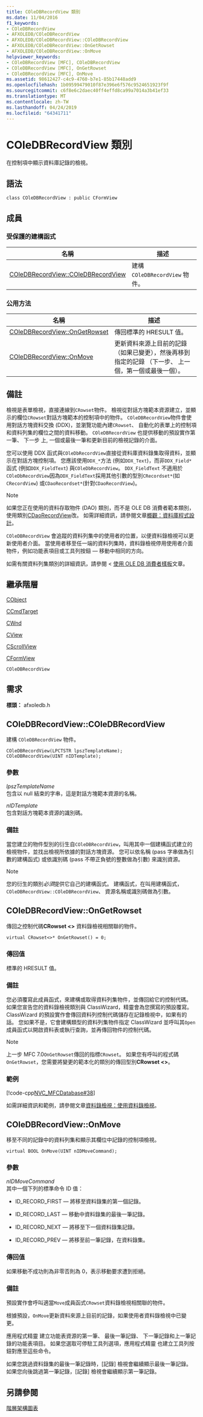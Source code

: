 ```yaml
---
title: COleDBRecordView 類別
ms.date: 11/04/2016
f1_keywords:
- COleDBRecordView
- AFXOLEDB/COleDBRecordView
- AFXOLEDB/COleDBRecordView::COleDBRecordView
- AFXOLEDB/COleDBRecordView::OnGetRowset
- AFXOLEDB/COleDBRecordView::OnMove
helpviewer_keywords:
- COleDBRecordView [MFC], COleDBRecordView
- COleDBRecordView [MFC], OnGetRowset
- COleDBRecordView [MFC], OnMove
ms.assetid: 98612427-c4c9-4760-b7e1-85b17448add9
ms.openlocfilehash: 1b09599479010f87e396e6f576c9524651923f9f
ms.sourcegitcommit: c6f8e6c2daec40ff4effd8ca99a7014a3b41ef33
ms.translationtype: MT
ms.contentlocale: zh-TW
ms.lasthandoff: 04/24/2019
ms.locfileid: "64341711"
---
```

# <a name="coledbrecordview-class"></a>COleDBRecordView 類別

在控制項中顯示資料庫記錄的檢視。

## <a name="syntax"></a>語法

```
class COleDBRecordView : public CFormView
```

## <a name="members"></a>成員

### <a name="protected-constructors"></a>受保護的建構函式

|名稱|描述|
|----------|-----------------|
|[COleDBRecordView::COleDBRecordView](#coledbrecordview)|建構 `COleDBRecordView` 物件。|

### <a name="public-methods"></a>公用方法

|名稱|描述|
|----------|-----------------|
|[COleDBRecordView::OnGetRowset](#ongetrowset)|傳回標準的 HRESULT 值。|
|[COleDBRecordView::OnMove](#onmove)|更新資料來源上目前的記錄 （如果已變更），然後再移到指定的記錄 （下一步、 上一個，第一個或最後一個）。|

## <a name="remarks"></a>備註

檢視是表單檢視，直接連線到`CRowset`物件。 檢視從對話方塊範本資源建立，並顯示的欄位`CRowset`對話方塊範本的控制項中的物件。 `COleDBRecordView`物件會使用對話方塊資料交換 (DDX)，並瀏覽功能內建`CRowset`、 自動化的表單上的控制項和資料列集的欄位之間的資料移動。 `COleDBRecordView` 也提供移動的預設實作第一筆、 下一步 上, 一個或最後一筆和更新目前的檢視記錄的介面。

您可以使用 DDX 函式與`COleDbRecordView`直接從資料庫資料錄集取得資料，並顯示在對話方塊控制項。 您應該使用`DDX_*`方法 (例如`DDX_Text`)，而非`DDX_Field*`函式 (例如`DDX_FieldText`) 與`COleDbRecordView`。 `DDX_FieldText` 不適用於`COleDbRecordView`因為`DDX_FieldText`採用其他引數的型別`CRecordset*`(如`CRecordView`) 或`CDaoRecordset*`(針對`CDaoRecordView`)。

> [!NOTE]
>  如果您正在使用的資料存取物件 (DAO) 類別，而不是 OLE DB 消費者範本類別，使用類別[CDaoRecordView](../../mfc/reference/cdaorecordview-class.md)改。 如需詳細資訊，請參閱文章[概觀：資料庫程式設計](../../data/data-access-programming-mfc-atl.md)。

`COleDBRecordView` 會追蹤的資料列集中的使用者的位置，以便資料錄檢視可以更新使用者介面。 當使用者移至任一端的資料列集時，資料錄檢視停用使用者介面物件，例如功能表項目或工具列按鈕 — 移動中相同的方向。

如需有關資料列集類別的詳細資訊，請參閱 <<c0> [ 使用 OLE DB 消費者樣板](../../data/oledb/ole-db-consumer-templates-cpp.md)文章。

## <a name="inheritance-hierarchy"></a>繼承階層

[CObject](../../mfc/reference/cobject-class.md)

[CCmdTarget](../../mfc/reference/ccmdtarget-class.md)

[CWnd](../../mfc/reference/cwnd-class.md)

[CView](../../mfc/reference/cview-class.md)

[CScrollView](../../mfc/reference/cscrollview-class.md)

[CFormView](../../mfc/reference/cformview-class.md)

`COleDBRecordView`

## <a name="requirements"></a>需求

**標頭：** afxoledb.h

##  <a name="coledbrecordview"></a>  COleDBRecordView::COleDBRecordView

建構 `COleDBRecordView` 物件。

```
COleDBRecordView(LPCTSTR lpszTemplateName);
COleDBRecordView(UINT nIDTemplate);
```

### <a name="parameters"></a>參數

*lpszTemplateName*<br/>
包含以 null 結束的字串，這是對話方塊範本資源的名稱。

*nIDTemplate*<br/>
包含對話方塊範本資源的識別碼。

### <a name="remarks"></a>備註

當您建立的物件型別的衍生自`COleDBRecordView`，叫用其中一個建構函式建立的檢視物件，並找出檢視所依據的對話方塊資源。 您可以依名稱 (pass 字串做為引數的建構函式) 或依識別碼 (pass 不帶正負號的整數做為引數) 來識別資源。

> [!NOTE]
>  您的衍生的類別*必須*提供它自己的建構函式。 建構函式，在叫用建構函式， `COleDBRecordView::COleDBRecordView`、 資源名稱或識別碼做為引數。

##  <a name="ongetrowset"></a>  COleDBRecordView::OnGetRowset

傳回之控制代碼**CRowset <>** 資料錄檢視相關聯的物件。

```
virtual CRowset<>* OnGetRowset() = 0;
```

### <a name="return-value"></a>傳回值

標準的 HRESULT 值。

### <a name="remarks"></a>備註

您必須覆寫此成員函式，來建構或取得資料列集物件，並傳回給它的控制代碼。 如果您宣告您的資料錄檢視類別與 ClassWizard，精靈會為您撰寫的預設覆寫。 ClassWizard 的預設實作會傳回資料列控制代碼儲存在記錄檢視中，如果有的話。 您如果不是，它會建構類型的資料列集物件指定 ClassWizard 並呼叫其`Open`成員函式以開啟資料表或執行查詢，並再傳回物件的控制代碼。

> [!NOTE]
>  上一步 MFC 7.0`OnGetRowset`傳回的指標`CRowset`。 如果您有呼叫的程式碼`OnGetRowset`，您需要將變更的範本化的類別的傳回型別**CRowset <>**。

### <a name="example"></a>範例

[!code-cpp[NVC_MFCDatabase#38](../../mfc/codesnippet/cpp/coledbrecordview-class_1.cpp)]

如需詳細資訊和範例，請參閱文章[資料錄檢視：使用資料錄檢視](../../data/using-a-record-view-mfc-data-access.md)。

##  <a name="onmove"></a>  COleDBRecordView::OnMove

移至不同的記錄中的資料列集和顯示其欄位中記錄的控制項檢視。

```
virtual BOOL OnMove(UINT nIDMoveCommand);
```

### <a name="parameters"></a>參數

*nIDMoveCommand*<br/>
其中一個下列的標準命令 ID 值：

- ID_RECORD_FIRST — 將移至資料錄集的第一個記錄。

- ID_RECORD_LAST — 移動中資料錄集的最後一筆記錄。

- ID_RECORD_NEXT — 將移至下一個資料錄集記錄。

- ID_RECORD_PREV — 將移至前一筆記錄，在資料錄集。

### <a name="return-value"></a>傳回值

如果移動不成功則為非零否則為 0，表示移動要求遭到拒絕。

### <a name="remarks"></a>備註

預設實作會呼叫適當`Move`成員函式`CRowset`資料錄檢視相關聯的物件。

根據預設，`OnMove`更新資料來源上目前的記錄，如果使用者資料錄檢視中已變更。

應用程式精靈 建立功能表資源的第一筆、 最後一筆記錄、 下一筆記錄和上一筆記錄的功能表項目。 如果您選取可停駐工具列選項，應用程式精靈 也建立工具列按鈕對應至這些命令。

如果您跳過資料錄集的最後一筆記錄時，[記錄] 檢視會繼續顯示最後一筆記錄。 如果您向後跳過第一筆記錄，[記錄] 檢視會繼續顯示第一筆記錄。

## <a name="see-also"></a>另請參閱

[階層架構圖表](../../mfc/hierarchy-chart.md)
